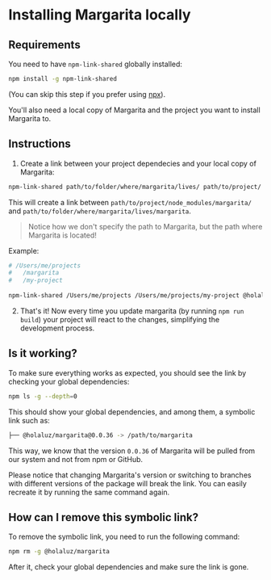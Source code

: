 # Installing Margarita locally

## Requirements

You need to have `npm-link-shared` globally installed:

```bash
npm install -g npm-link-shared
```

(You can skip this step if you prefer using [npx](https://medium.com/@maybekatz/introducing-npx-an-npm-package-runner-55f7d4bd282b)).

You'll also need a local copy of Margarita and the project you want to install
Margarita to.


## Instructions

1. Create a link between your project dependecies and your local copy of
Margarita:

```bash
npm-link-shared path/to/folder/where/margarita/lives/ path/to/project/ @holaluz/margarita
```

This will create a link between `path/to/project/node_modules/margarita/` and
`path/to/folder/where/margarita/lives/margarita`.

> Notice how we don't specify the path to Margarita, but the path where Margarita is located!

Example:

```bash
# /Users/me/projects
#   /margarita
#   /my-project
  
npm-link-shared /Users/me/projects /Users/me/projects/my-project @holaluz/margarita
```

2. That's it! Now every time you update margarita (by running `npm run build`)
your project will react to the changes, simplifying the development process.

## Is it working?

To make sure everything works as expected, you should see the link by checking
your global dependencies:

```bash
npm ls -g --depth=0
```

This should show your global dependencies, and among them, a symbolic link such
as:

```bash
├── @holaluz/margarita@0.0.36 -> /path/to/margarita
```

This way, we know that the version `0.0.36` of Margarita will be pulled from
our system and not from npm or GitHub.

Please notice that changing Margarita's version or switching to branches with
different versions of the package will break the link. You can easily recreate
it by running the same command again.

## How can I remove this symbolic link?

To remove the symbolic link, you need to run the following command:

```bash
npm rm -g @holaluz/margarita
```

After it, check your global dependencies and make sure the link is gone.
